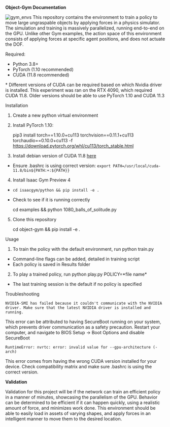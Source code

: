 **Object-Gym Documentation**

![gym_envs](https://github.com/robowork/object-gym/assets/136655541/c6e4c029-2174-420f-b3a6-9e734007b4d0)
This repository contains the environment to train a policy to move large ungraspable objects by applying forces in a physics simulator. The simulation and training is massively parallelized, running end-to-end on the GPU. Unlike other Gym examples, the action space of this environment consists of applying forces at specific agent positions, and does not actuate the DOF. 


Required: 

- Python 3.8+
- PyTorch (1.10 recommended)
- CUDA (11.8 recommended)

\* Different versions of CUDA can be required based on which Nvidia driver is installed. This experiment was ran on the RTX 4090, which required CUDA 11.8. Older versions should be able to use PyTorch 1.10 and CUDA 11.3

Installation

1. Create a new python virtual environment
2. Install PyTorch 1.10:


    pip3 install torch==1.10.0+cu113 torchvision==0.11.1+cu113 torchaudio==0.10.0+cu113 -f https://download.pytorch.org/whl/cu113/torch_stable.html

3. Install debian version of CUDA 11.8 [here](https://developer.download.nvidia.com/compute/cuda/repos/ubuntu2004/x86_64/)

- Ensure .bashrc is using correct version: `export PATH=/usr/local/cuda-11.8/bin${PATH:+:${PATH}}`

4. Install Isaac Gym Preview 4 

- `cd isaacgym/python && pip install -e .`
- Check to see if it is running correctly


    cd examples && python 1080_balls_of_solitude.py

5. Clone this repository


    cd object-gym && pip install -e .

Usage

1. To train the policy with the default environment, run python train.py

- Command-line flags can be added, detailed in training script
- Each policy is saved in Results folder

2. To play a trained policy, run python play.py POLICY=\*file name\*

- The last training session is the default if no policy is specified

Troubleshooting

    NVIDIA-SMI has failed because it couldn't communicate with the NVIDIA driver. Make sure that the latest NVIDIA driver is installed and running.

This error can be attributed to having SecureBoot running on your system, which prevents driver communication as a safety precaution. Restart your computer, and navigate to BIOS Setup -> Boot Options and disable SecureBoot

    RuntimeError: nvrtc: error: invalid value for --gpu-architecture (-arch)

This error comes from having the wrong CUDA version installed for your device. Check compatibility matrix and make sure .bashrc is using the correct version.

**Validation**

Validation for this project will be if the network can train an efficient policy in a manner of minutes, showcasing the parallelism of the GPU. Behavior can be determined to be efficient if it can happen quickly, using a realistic amount of force, and minimizes work done. This environment should be able to easily load in assets of varying shapes, and apply forces in an intelligent manner to move them to the desired location.

